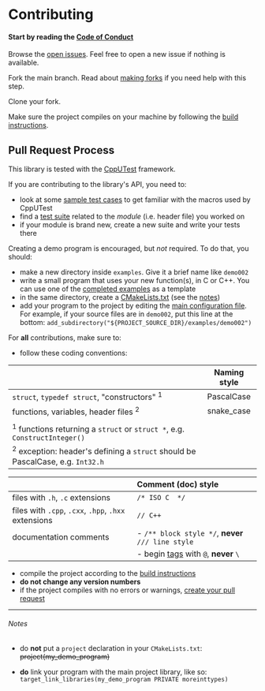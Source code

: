 # Contributing

#### Start by reading the [Code of Conduct][]

Browse the [open issues][].
Feel free to open a new issue if nothing is available.

Fork the main branch. Read about [making forks][] if you need help with this step.

Clone your fork.

Make sure the project compiles on your machine by following the [build instructions][].

## Pull Request Process

This library is tested with the [CppUTest](https://cpputest.github.io) framework.

If you are contributing to the library's API, you need to:

- look at some [sample test cases] to get familiar with the macros used by CppUTest
- find a [test suite] related to the *module* (i.e. header file) you worked on
- if your module is brand new, create a new suite and write your tests there

Creating a demo program is encouraged, but *not* required. To do that, you should:

- make a new directory inside `examples`. Give it a brief name like `demo002`
- write a small program that uses your new function(s), in C or C++. You can use one of the [completed examples][] as a template
- in the same directory, create a [CMakeLists.txt][] (see the [notes](#notes))
- add your program to the project by editing the [main configuration file][]. For example, if your source files are in `demo002`, put this line at the bottom: `add_subdirectory("${PROJECT_SOURCE_DIR}/examples/demo002")`

For **all** contributions, make sure to:

- follow these coding conventions:

|                                                         | Naming style                     |
|:--------------------------------------------------------|:--------------------------------:|
| `struct`, `typedef struct`, "constructors" <sup>1</sup> | PascalCase                       |
| functions, variables, header files <sup>2</sup>         | snake_case                       |
|                                                                                            |
| <sup>1</sup> functions returning a `struct` or `struct *`, e.g. `ConstructInteger()`       |
| <sup>2</sup> exception: header's defining a `struct` should be PascalCase, e.g. `Int32.h`  |

|                                                         | Comment (doc) style                                |
|:--------------------------------------------------------|:---------------------------------------------------|
|  files with `.h`, `.c` extensions                       | `/* ISO C  */`                                     |
|  files with `.cpp`, `.cxx`, `.hpp`, `.hxx` extensions   | `// C++ `                                          |
|  documentation comments                                 | - `/** block style */`, __never__ `/// line style` |
|                                                         | - begin [tags] with `@`, __never__ `\`             |

- compile the project according to the [build instructions][]
- **do not change any version numbers**
- if the project compiles with no errors or warnings, [create your pull request][]

---
###### Notes

- do **not** put a `project` declaration in your `CMakeLists.txt`: ~~project(my_demo_program)~~

- **do** link your program with the main project library, like so: `target_link_libraries(my_demo_program PRIVATE moreinttypes)`


[Code of Conduct]: CODE_OF_CONDUCT.md
[making forks]: https://docs.github.com/en/get-started/quickstart/fork-a-repo
[create your pull request]: https://docs.github.com/en/free-pro-team@latest/github/collaborating-with-issues-and-pull-requests/creating-a-pull-request-from-a-fork
[CMakeLists.txt]: https://www.jetbrains.com/help/clion/cmakelists-txt-file.html
[open issues]: https://github.com/rdipardo/libmoreinttypes/issues?q=is%3Aissue+is%3Aopen
[build instructions]: https://github.com/rdipardo/libmoreinttypes#building
[main configuration file]: https://github.com/rdipardo/libmoreinttypes/blob/master/CMakeLists.txt
[completed examples]: https://github.com/rdipardo/libmoreinttypes/tree/master/examples
[sample test cases]: https://cpputest.github.io/manual.html#getting_started
[test suite]: https://github.com/rdipardo/libmoreinttypes/tree/master/test/src
[tags]: https://www.doxygen.nl/manual/commands.html
